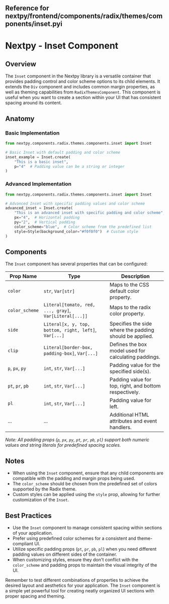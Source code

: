 ##  Reference for nextpy/frontend/components/radix/themes/components/inset.pyi

# Nextpy - Inset Component

## Overview

The `Inset` component in the Nextpy library is a versatile container that provides padding control and color scheme options to its child elements. It extends the `Div` component and includes common margin properties, as well as theming capabilities from `RadixThemesComponent`. This component is useful when you want to create a section within your UI that has consistent spacing around its content.

## Anatomy

### Basic Implementation

```python
from nextpy.components.radix.themes.components.inset import Inset

# Basic Inset with default padding and color scheme
inset_example = Inset.create(
    "This is a basic inset",
    p="4"  # Padding value can be a string or integer
)
```

### Advanced Implementation

```python
from nextpy.components.radix.themes.components.inset import Inset

# Advanced Inset with specific padding values and color scheme
advanced_inset = Inset.create(
    "This is an advanced inset with specific padding and color scheme",
    px="4",  # Horizontal padding
    py="2",  # Vertical padding
    color_scheme="blue",  # Color scheme from the predefined list
    style=Style(background_color="#f0f0f0")  # Custom style
)
```

## Components

The `Inset` component has several properties that can be configured:

| Prop Name        | Type                                                    | Description                                             |
|------------------|---------------------------------------------------------|---------------------------------------------------------|
| `color`          | `str`, `Var[str]`                                       | Maps to the CSS default color property.                  |
| `color_scheme`   | `Literal[tomato, red, ..., gray]`, `Var[Literal[...]]`  | Maps to the radix color property.                        |
| `side`           | `Literal[x, y, top, bottom, right, left]`, `Var[...]`   | Specifies the side where the padding should be applied.  |
| `clip`           | `Literal[border-box, padding-box]`, `Var[...]`          | Defines the box model used for calculating paddings.     |
| `p`, `px`, `py`  | `int`, `str`, `Var[...]`                                | Padding value for the specified side(s).                 |
| `pt`, `pr`, `pb` | `int`, `str`, `Var[...]`                                | Padding value for top, right, and bottom respectively.   |
| `pl`             | `int`, `str`, `Var[...]`                                | Padding value for left.                                  |
| ...              | ...                                                     | Additional HTML attributes and event handlers.           |

*Note: All padding props (`p`, `px`, `py`, `pt`, `pr`, `pb`, `pl`) support both numeric values and string literals for predefined spacing scales.*

## Notes

- When using the `Inset` component, ensure that any child components are compatible with the padding and margin props being used.
- The `color_scheme` should be chosen from the predefined set of colors supported by the Radix theme.
- Custom styles can be applied using the `style` prop, allowing for further customization of the `Inset`.

## Best Practices

- Use the `Inset` component to manage consistent spacing within sections of your application.
- Prefer using predefined color schemes for a consistent and theme-compliant UI.
- Utilize specific padding props (`pt`, `pr`, `pb`, `pl`) when you need different padding values on different sides of the container.
- When customizing styles, ensure they don't conflict with the `color_scheme` and padding props to maintain the visual integrity of the UI.

Remember to test different combinations of properties to achieve the desired layout and aesthetics for your application. The `Inset` component is a simple yet powerful tool for creating neatly organized UI sections with proper spacing and theming.
